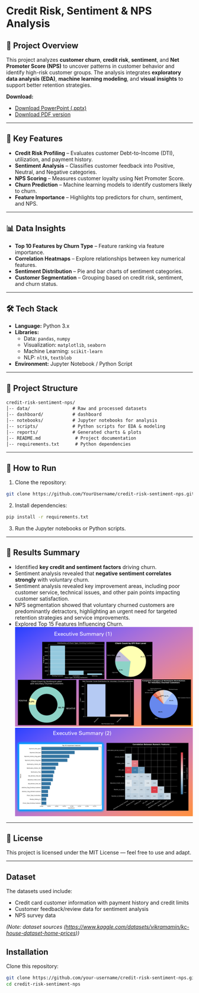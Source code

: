 # Credit Risk, Sentiment & NPS Analysis

## 📌 Project Overview

This project analyzes **customer churn**, **credit risk**, **sentiment**, and **Net Promoter Score (NPS)** to uncover patterns in customer behavior and identify high-risk customer groups.
The analysis integrates **exploratory data analysis (EDA)**, **machine learning modeling**, and **visual insights** to support better retention strategies.

**Download:**  
- [Download PowerPoint (.pptx)](dashboard/credit_risk_sentiment_nps_analysis_result.pptx)  
- [Download PDF version](dashboard/credit_risk_sentiment_nps_analysis_result.pdf)

---

## 📂 Key Features

* **Credit Risk Profiling** – Evaluates customer Debt-to-Income (DTI), utilization, and payment history.
* **Sentiment Analysis** – Classifies customer feedback into Positive, Neutral, and Negative categories.
* **NPS Scoring** – Measures customer loyalty using Net Promoter Score.
* **Churn Prediction** – Machine learning models to identify customers likely to churn.
* **Feature Importance** – Highlights top predictors for churn, sentiment, and NPS.

---

## 📊 Data Insights

* **Top 10 Features by Churn Type** – Feature ranking via feature importance.
* **Correlation Heatmaps** – Explore relationships between key numerical features.
* **Sentiment Distribution** – Pie and bar charts of sentiment categories.
* **Customer Segmentation** – Grouping based on credit risk, sentiment, and churn status.

---

## 🛠 Tech Stack

* **Language:** Python 3.x
* **Libraries:**
  * Data: `pandas`, `numpy`
  * Visualization: `matplotlib`, `seaborn`
  * Machine Learning: `scikit-learn`
  * NLP: `nltk`, `textblob`
* **Environment:** Jupyter Notebook / Python Script

---

## 📁 Project Structure

```
credit-risk-sentiment-nps/
│-- data/                # Raw and processed datasets
│-- dashboard/           # dashboard
│-- notebooks/           # Jupyter notebooks for analysis
│-- scripts/             # Python scripts for EDA & modeling
│-- reports/             # Generated charts & plots
│-- README.md             # Project documentation
│-- requirements.txt      # Python dependencies
```

---

## 🚀 How to Run

1. Clone the repository:

```bash
git clone https://github.com/YourUsername/credit-risk-sentiment-nps.git
```

2. Install dependencies:

```bash
pip install -r requirements.txt
```

3. Run the Jupyter notebooks or Python scripts.

---

## 📌 Results Summary

* Identified **key credit and sentiment factors** driving churn.
* Sentiment analysis revealed that **negative sentiment correlates strongly** with voluntary churn.
* Sentiment analysis revealed key improvement areas, including poor customer service, technical issues, and other pain points impacting customer satisfaction.
* NPS segmentation showed that voluntary churned customers are predominantly detractors, highlighting an urgent need for targeted retention strategies and service improvements.
* Explored Top 15 Features Influencing Churn.
![Executive Summary 1](reports/image-1.png)
![Executive Summary 2](reports/image-2.png)
---

## 📄 License

This project is licensed under the MIT License — feel free to use and adapt.

---

## Dataset

The datasets used include:  
- Credit card customer information with payment history and credit limits  
- Customer feedback/review data for sentiment analysis  
- NPS survey data  

*(Note: dataset sources (https://www.kaggle.com/datasets/vikramamin/kc-house-dataset-home-prices))*

## Installation

Clone this repository:

```bash
git clone https://github.com/your-username/credit-risk-sentiment-nps.git
cd credit-risk-sentiment-nps
